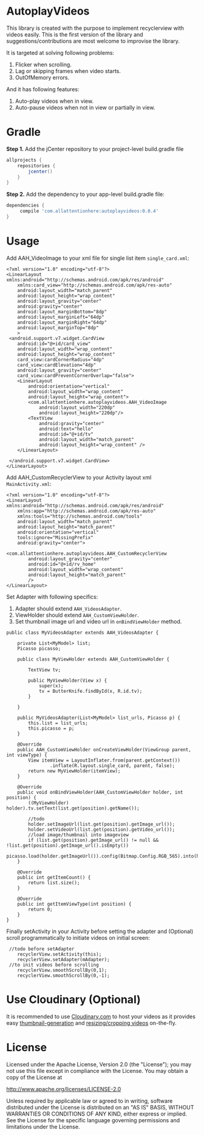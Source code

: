 # AutoplayVideos
This library is created with the purpose to implement recyclerview with videos easily.
This is the first version of the library and suggestions/contributions are most welcome to improvise the library.

It is targeted at solving following problems:

1. Flicker when scrolling.
2. Lag or skipping frames when video starts.
3. OutOfMemory errors.

And it has following features:

1. Auto-play videos when in view.
2. Auto-pause videos when not in view or partially in view.

# Gradle

**Step 1.** Add the jCenter repository to your project-level build.gradle file

``` groovy
allprojects {
	repositories {
		jcenter()
	}
}
```

**Step 2.** Add the dependency to your app-level build.gradle file:

``` groovy
dependencies {
	 compile 'com.allattentionhere:autoplayvideos:0.0.4'
}
```


# Usage

Add AAH_VideoImage to your xml file for single list item `single_card.xml`:
```
<?xml version="1.0" encoding="utf-8"?>
<LinearLayout xmlns:android="http://schemas.android.com/apk/res/android"
    xmlns:card_view="http://schemas.android.com/apk/res-auto"
    android:layout_width="match_parent"
    android:layout_height="wrap_content"
    android:layout_gravity="center"
    android:gravity="center"
    android:layout_marginBottom="8dp"
    android:layout_marginLeft="64dp"
    android:layout_marginRight="64dp"
    android:layout_marginTop="8dp"
    >
 <android.support.v7.widget.CardView
    android:id="@+id/card_view"
    android:layout_width="wrap_content"
    android:layout_height="wrap_content"
    card_view:cardCornerRadius="4dp"
    card_view:cardElevation="4dp"
    android:layout_gravity="center"
    card_view:cardPreventCornerOverlap="false">
    <LinearLayout
        android:orientation="vertical"
        android:layout_width="wrap_content"
        android:layout_height="wrap_content">
        <com.allattentionhere.autoplayvideos.AAH_VideoImage
            android:layout_width="220dp"
            android:layout_height="220dp"/>
        <TextView
            android:gravity="center"
            android:text="hello"
            android:id="@+id/tv"
            android:layout_width="match_parent"
            android:layout_height="wrap_content" />
    </LinearLayout>

 </android.support.v7.widget.CardView>
</LinearLayout>
```

Add AAH_CustomRecyclerView to your Activity layout xml `MainActivity.xml`:
```
<?xml version="1.0" encoding="utf-8"?>
<LinearLayout xmlns:android="http://schemas.android.com/apk/res/android"
    xmlns:app="http://schemas.android.com/apk/res-auto"
    xmlns:tools="http://schemas.android.com/tools"
    android:layout_width="match_parent"
    android:layout_height="match_parent"
    android:orientation="vertical"
    tools:ignore="MissingPrefix"
    android:gravity="center">

<com.allattentionhere.autoplayvideos.AAH_CustomRecyclerView
        android:layout_gravity="center"
        android:id="@+id/rv_home"
        android:layout_width="wrap_content"
        android:layout_height="match_parent"
        />
</LinearLayout>
```

Set Adapter with following specifics:

1. Adapter should extend `AAH_VideosAdapter`.
2. ViewHolder should extend `AAH_CustomViewHolder`.
3. Set thumbnail image url and video url in `onBindViewHolder` method.
```
public class MyVideosAdapter extends AAH_VideosAdapter {

    private List<MyModel> list;
    Picasso picasso;

    public class MyViewHolder extends AAH_CustomViewHolder {

        TextView tv;

        public MyViewHolder(View x) {
            super(x);
            tv = ButterKnife.findById(x, R.id.tv);
        }

    }

    public MyVideosAdapter(List<MyModel> list_urls, Picasso p) {
        this.list = list_urls;
        this.picasso = p;
    }

    @Override
    public AAH_CustomViewHolder onCreateViewHolder(ViewGroup parent, int viewType) {
        View itemView = LayoutInflater.from(parent.getContext())
                .inflate(R.layout.single_card, parent, false);
        return new MyViewHolder(itemView);
    }

    @Override
    public void onBindViewHolder(AAH_CustomViewHolder holder, int position) {
        ((MyViewHolder) holder).tv.setText(list.get(position).getName());

        //todo
        holder.setImageUrl(list.get(position).getImage_url());
        holder.setVideoUrl(list.get(position).getVideo_url());
        //load image/thumbnail into imageview
        if (list.get(position).getImage_url() != null && !list.get(position).getImage_url().isEmpty())
            picasso.load(holder.getImageUrl()).config(Bitmap.Config.RGB_565).into(holder.getAAH_ImageView());
    }
    
    @Override
    public int getItemCount() {
        return list.size();
    }

    @Override
    public int getItemViewType(int position) {
        return 0;
    }
}
```

Finally setActivity in your Activity before setting the adapter and (Optional) scroll programmatically to initiate videos on initial screen:
```
 //todo before setAdapter
    recyclerView.setActivity(this);
    recyclerView.setAdapter(mAdapter);
 //to init videos before scrolling
    recyclerView.smoothScrollBy(0,1);
    recyclerView.smoothScrollBy(0,-1);
```
# Use Cloudinary (Optional)

It is recommended to use <a href="https://cloudinary.com">Cloudinary.com</a> to host your videos as it provides easy <a href="http://cloudinary.com/documentation/video_manipulation_and_delivery#generating_video_thumbnails">thumbnail-generation</a> and <a href="http://cloudinary.com/documentation/video_manipulation_and_delivery#resizing_and_cropping_videos">resizing/cropping videos</a> on-the-fly.

# License

Licensed under the Apache License, Version 2.0 (the "License");
you may not use this file except in compliance with the License.
You may obtain a copy of the License at

   http://www.apache.org/licenses/LICENSE-2.0

Unless required by applicable law or agreed to in writing, software
distributed under the License is distributed on an "AS IS" BASIS,
WITHOUT WARRANTIES OR CONDITIONS OF ANY KIND, either express or implied.
See the License for the specific language governing permissions and
limitations under the License.


